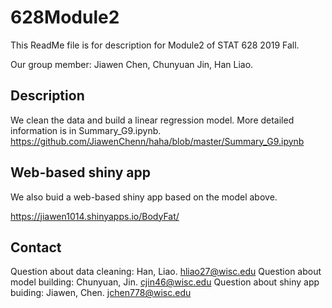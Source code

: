 # 628Module2
This ReadMe file is for description for Module2 of STAT 628 2019 Fall.

Our group member: Jiawen Chen, Chunyuan Jin, Han Liao.

## Description
We clean the data and build a linear regression model. More detailed information is in Summary_G9.ipynb.
https://github.com/JiawenChenn/haha/blob/master/Summary_G9.ipynb

## Web-based shiny app
We also buid a web-based shiny app based on the model above.

https://jiawen1014.shinyapps.io/BodyFat/

## Contact
Question about data cleaning: Han, Liao. hliao27@wisc.edu
Question about model building: Chunyuan, Jin. cjin46@wisc.edu
Question about shiny app buiding: Jiawen, Chen. jchen778@wisc.edu
